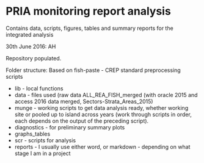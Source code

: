 # PRIA monitoring report analysis

Contains data, scripts, figures, tables and summary reports for the integrated analysis

30th June 2016: AH

Repository populated. 

Folder structure:
Based on fish-paste - CREP standard preprocessing scripts

* lib - local functions
* data - files used (raw data ALL_REA_FISH_merged (with oracle 2015 and access 2016 data merged, Sectors-Strata_Areas_2015)
* munge - working scripts to get data analysis ready, whether working site or pooled up to island across years (work through scripts in order, each depends on the output of the preceding script).
* diagnostics - for preliminary summary plots
* graphs_tables
* scr - scripts for analysis
* reports - I usually use either word, or markdown - depending on what stage I am in a project




